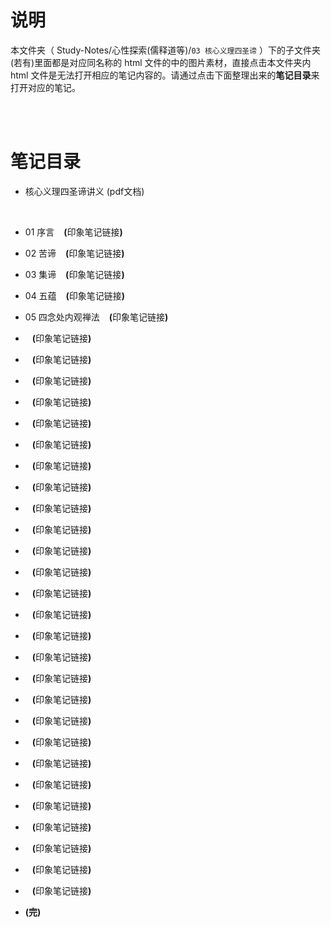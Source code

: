 # 说明
本文件夹（ Study-Notes/心性探索(儒释道等)/`03 核心义理四圣谛` ）下的子文件夹(若有)里面都是对应同名称的 html 文件的中的图片素材，直接点击本文件夹内 html 文件是无法打开相应的笔记内容的。请通过点击下面整理出来的**笔记目录**来打开对应的笔记。

<br>
<br>


# 笔记目录
* <a href="https://kdocs.cn/l/ckLgwGLmzmnp" style="text-decoration:none">核心义理四圣谛讲义 (pdf文档)</a>
<br>

* <a href="https://abrachan.github.io/Study-Notes/心性探索(儒释道等)/03%20核心义理四圣谛/" style="text-decoration:none">01 序言</a> &ensp; **(**<a href="https://app.yinxiang.com/shard/s22/nl/24419242/2127385e-cca2-404a-9525-f4520db87768" style="text-decoration:none">印象笔记链接</a>**)**

* <a href="https://abrachan.github.io/Study-Notes/心性探索(儒释道等)/03%20核心义理四圣谛/" style="text-decoration:none">02 苦谛</a> &ensp; **(**<a href="https://app.yinxiang.com/shard/s22/nl/24419242/5bc94d4c-96d3-47ac-bbc6-5bbe416dc4d1" style="text-decoration:none">印象笔记链接</a>**)**

* <a href="https://abrachan.github.io/Study-Notes/心性探索(儒释道等)/03%20核心义理四圣谛/" style="text-decoration:none">03 集谛</a> &ensp; **(**<a href="https://app.yinxiang.com/shard/s22/nl/24419242/c6ab5e4c-edcb-439c-9137-b4719e9dc008" style="text-decoration:none">印象笔记链接</a>**)**

* <a href="https://abrachan.github.io/Study-Notes/心性探索(儒释道等)/03%20核心义理四圣谛/" style="text-decoration:none">04 五蕴</a> &ensp; **(**<a href="https://app.yinxiang.com/shard/s22/nl/24419242/2176b40a-dda6-45c6-b08f-89af1e6e3914" style="text-decoration:none">印象笔记链接</a>**)**

* <a href="https://abrachan.github.io/Study-Notes/心性探索(儒释道等)/03%20核心义理四圣谛/" style="text-decoration:none">05 四念处内观禅法</a> &ensp; **(**<a href="https://app.yinxiang.com/shard/s22/nl/24419242/23268342-dacb-41b6-9b26-b430aeaa8fd3" style="text-decoration:none">印象笔记链接</a>**)**

* <a href="https://abrachan.github.io/Study-Notes/心性探索(儒释道等)/03%20核心义理四圣谛/" style="text-decoration:none"></a> &ensp; **(**<a href="" style="text-decoration:none">印象笔记链接</a>**)**

* <a href="https://abrachan.github.io/Study-Notes/心性探索(儒释道等)/03%20核心义理四圣谛/" style="text-decoration:none"></a> &ensp; **(**<a href="" style="text-decoration:none">印象笔记链接</a>**)**

* <a href="https://abrachan.github.io/Study-Notes/心性探索(儒释道等)/03%20核心义理四圣谛/" style="text-decoration:none"></a> &ensp; **(**<a href="" style="text-decoration:none">印象笔记链接</a>**)**

* <a href="https://abrachan.github.io/Study-Notes/心性探索(儒释道等)/03%20核心义理四圣谛/" style="text-decoration:none"></a> &ensp; **(**<a href="" style="text-decoration:none">印象笔记链接</a>**)**

* <a href="https://abrachan.github.io/Study-Notes/心性探索(儒释道等)/03%20核心义理四圣谛/" style="text-decoration:none"></a> &ensp; **(**<a href="" style="text-decoration:none">印象笔记链接</a>**)**

* <a href="https://abrachan.github.io/Study-Notes/心性探索(儒释道等)/03%20核心义理四圣谛/" style="text-decoration:none"></a> &ensp; **(**<a href="" style="text-decoration:none">印象笔记链接</a>**)**

* <a href="https://abrachan.github.io/Study-Notes/心性探索(儒释道等)/03%20核心义理四圣谛/" style="text-decoration:none"></a> &ensp; **(**<a href="" style="text-decoration:none">印象笔记链接</a>**)**

* <a href="https://abrachan.github.io/Study-Notes/心性探索(儒释道等)/03%20核心义理四圣谛/" style="text-decoration:none"></a> &ensp; **(**<a href="" style="text-decoration:none">印象笔记链接</a>**)**

* <a href="https://abrachan.github.io/Study-Notes/心性探索(儒释道等)/03%20核心义理四圣谛/" style="text-decoration:none"></a> &ensp; **(**<a href="" style="text-decoration:none">印象笔记链接</a>**)**

* <a href="https://abrachan.github.io/Study-Notes/心性探索(儒释道等)/03%20核心义理四圣谛/" style="text-decoration:none"></a> &ensp; **(**<a href="" style="text-decoration:none">印象笔记链接</a>**)**

* <a href="https://abrachan.github.io/Study-Notes/心性探索(儒释道等)/03%20核心义理四圣谛/" style="text-decoration:none"></a> &ensp; **(**<a href="" style="text-decoration:none">印象笔记链接</a>**)**

* <a href="https://abrachan.github.io/Study-Notes/心性探索(儒释道等)/03%20核心义理四圣谛/" style="text-decoration:none"></a> &ensp; **(**<a href="" style="text-decoration:none">印象笔记链接</a>**)**

* <a href="https://abrachan.github.io/Study-Notes/心性探索(儒释道等)/03%20核心义理四圣谛/" style="text-decoration:none"></a> &ensp; **(**<a href="" style="text-decoration:none">印象笔记链接</a>**)**

* <a href="https://abrachan.github.io/Study-Notes/心性探索(儒释道等)/03%20核心义理四圣谛/" style="text-decoration:none"></a> &ensp; **(**<a href="" style="text-decoration:none">印象笔记链接</a>**)**

* <a href="https://abrachan.github.io/Study-Notes/心性探索(儒释道等)/03%20核心义理四圣谛/" style="text-decoration:none"></a> &ensp; **(**<a href="" style="text-decoration:none">印象笔记链接</a>**)**

* <a href="https://abrachan.github.io/Study-Notes/心性探索(儒释道等)/03%20核心义理四圣谛/" style="text-decoration:none"></a> &ensp; **(**<a href="" style="text-decoration:none">印象笔记链接</a>**)**

* <a href="https://abrachan.github.io/Study-Notes/心性探索(儒释道等)/03%20核心义理四圣谛/" style="text-decoration:none"></a> &ensp; **(**<a href="" style="text-decoration:none">印象笔记链接</a>**)**

* <a href="https://abrachan.github.io/Study-Notes/心性探索(儒释道等)/03%20核心义理四圣谛/" style="text-decoration:none"></a> &ensp; **(**<a href="" style="text-decoration:none">印象笔记链接</a>**)**

* <a href="https://abrachan.github.io/Study-Notes/心性探索(儒释道等)/03%20核心义理四圣谛/" style="text-decoration:none"></a> &ensp; **(**<a href="" style="text-decoration:none">印象笔记链接</a>**)**

* <a href="https://abrachan.github.io/Study-Notes/心性探索(儒释道等)/03%20核心义理四圣谛/" style="text-decoration:none"></a> &ensp; **(**<a href="" style="text-decoration:none">印象笔记链接</a>**)**

* <a href="https://abrachan.github.io/Study-Notes/心性探索(儒释道等)/03%20核心义理四圣谛/" style="text-decoration:none"></a> &ensp; **(**<a href="" style="text-decoration:none">印象笔记链接</a>**)**

* <a href="https://abrachan.github.io/Study-Notes/心性探索(儒释道等)/03%20核心义理四圣谛/" style="text-decoration:none"></a> &ensp; **(**<a href="" style="text-decoration:none">印象笔记链接</a>**)**

* <a href="https://abrachan.github.io/Study-Notes/心性探索(儒释道等)/03%20核心义理四圣谛/" style="text-decoration:none"></a> &ensp; **(**<a href="" style="text-decoration:none">印象笔记链接</a>**)**

* <a href="https://abrachan.github.io/Study-Notes/心性探索(儒释道等)/03%20核心义理四圣谛/" style="text-decoration:none"></a> &ensp; **(**<a href="" style="text-decoration:none">印象笔记链接</a>**)**

* <a href="https://abrachan.github.io/Study-Notes/心性探索(儒释道等)/03%20核心义理四圣谛/" style="text-decoration:none"></a> &ensp; **(**<a href="" style="text-decoration:none">印象笔记链接</a>**)**

* <a href="https://abrachan.github.io/Study-Notes/心性探索(儒释道等)/03%20核心义理四圣谛/" style="text-decoration:none"></a> &ensp; **(**<a href="" style="text-decoration:none">印象笔记链接</a>**)**

* <a href="https://abrachan.github.io/Study-Notes/心性探索(儒释道等)/03%20核心义理四圣谛/" style="text-decoration:none"></a> &ensp; **(**<a href="" style="text-decoration:none">印象笔记链接</a>**)**

* **(完)**
